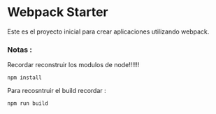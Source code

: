 # Webpack Starter

Este es el proyecto inicial para crear aplicaciones utilizando webpack.

### Notas :

Recordar reconstruir los modulos de node!!!!!!

```
npm install 

```

Para recosntruir el build recordar :

```
npm run build

```